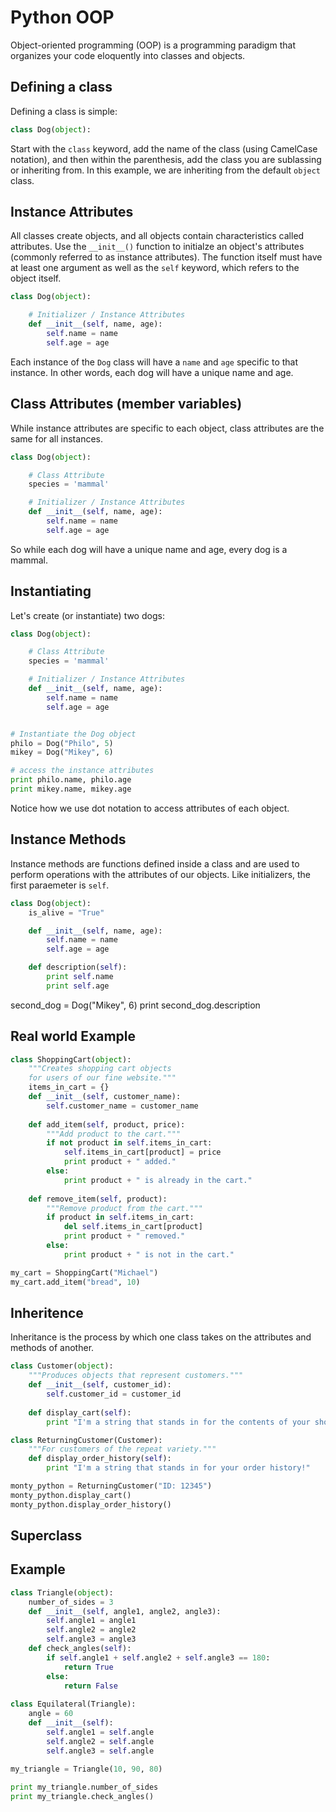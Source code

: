 # Python OOP

Object-oriented programming (OOP) is a programming paradigm that organizes your code eloquently into classes and objects.

## Defining a class

Defining a class is simple:

```python
class Dog(object):
```

Start with the `class` keyword, add the name of the class (using CamelCase notation), and then within the parenthesis, add the class you are sublassing or inheriting from. In this example, we are inheriting from the default `object` class.

## Instance Attributes

All classes create objects, and all objects contain characteristics called attributes. Use the `__init__()` function to initialze an object's attributes (commonly referred to as instance attributes). The function itself must have at least one argument as well as the `self` keyword, which refers to the object itself. 

```python
class Dog(object):

	# Initializer / Instance Attributes
    def __init__(self, name, age):
        self.name = name
        self.age = age
```

Each instance of the `Dog` class will have a `name` and `age` specific to that instance. In other words, each dog will have a unique name and age.

## Class Attributes (member variables)

While instance attributes are specific to each object, class attributes are the same for all instances.

```python
class Dog(object):

	# Class Attribute
	species = 'mammal'

	# Initializer / Instance Attributes
    def __init__(self, name, age):
        self.name = name
        self.age = age
```

So while each dog will have a unique name and age, every dog is a mammal.


## Instantiating

Let's create (or instantiate) two dogs:

```python
class Dog(object):

	# Class Attribute
	species = 'mammal'

	# Initializer / Instance Attributes
    def __init__(self, name, age):
        self.name = name
        self.age = age


# Instantiate the Dog object
philo = Dog("Philo", 5)
mikey = Dog("Mikey", 6)

# access the instance attributes
print philo.name, philo.age
print mikey.name, mikey.age
```

Notice how we use dot notation to access attributes of each object.

## Instance Methods

Instance methods are functions defined inside a class and are used to perform operations with the attributes of our objects. Like initializers, the first paraemeter is `self`.

```python
class Dog(object):
	is_alive = "True"

    def __init__(self, name, age):
        self.name = name
        self.age = age

    def description(self):
        print self.name
        print self.age
```

second_dog = Dog("Mikey", 6)
print second_dog.description



## Real world Example

```python
class ShoppingCart(object):
    """Creates shopping cart objects
    for users of our fine website."""
    items_in_cart = {}
    def __init__(self, customer_name):
        self.customer_name = customer_name
		
    def add_item(self, product, price):
        """Add product to the cart."""
        if not product in self.items_in_cart:
            self.items_in_cart[product] = price
            print product + " added."
        else:
            print product + " is already in the cart."
		
    def remove_item(self, product):
        """Remove product from the cart."""
        if product in self.items_in_cart:
            del self.items_in_cart[product]
            print product + " removed."
        else:
            print product + " is not in the cart."

my_cart = ShoppingCart("Michael")
my_cart.add_item("bread", 10)

```


## Inheritence

Inheritance is the process by which one class takes on the attributes and methods of another.

```python
class Customer(object):
    """Produces objects that represent customers."""
    def __init__(self, customer_id):
        self.customer_id = customer_id
	
    def display_cart(self):
        print "I'm a string that stands in for the contents of your shopping cart!"

class ReturningCustomer(Customer):
    """For customers of the repeat variety."""
    def display_order_history(self):
        print "I'm a string that stands in for your order history!"

monty_python = ReturningCustomer("ID: 12345")
monty_python.display_cart()
monty_python.display_order_history()
```

## Superclass




## Example

```python
class Triangle(object):
    number_of_sides = 3
    def __init__(self, angle1, angle2, angle3):
        self.angle1 = angle1
        self.angle2 = angle2
        self.angle3 = angle3
    def check_angles(self):
        if self.angle1 + self.angle2 + self.angle3 == 180:
            return True
        else:
            return False
            
class Equilateral(Triangle):
    angle = 60
    def __init__(self):
        self.angle1 = self.angle
        self.angle2 = self.angle
        self.angle3 = self.angle        
    
my_triangle = Triangle(10, 90, 80)

print my_triangle.number_of_sides
print my_triangle.check_angles()
```



